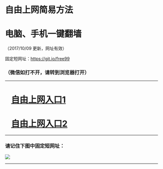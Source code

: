 ﻿# 自由上网简易方法

# 电脑、手机一键翻墙

（2017/10/09 更新，网址有效）

固定短网址：https://git.io/free99

### （微信如打不开，请转到浏览器打开）


***





# &nbsp;&nbsp; <a href="http://ft1409210265.fwq-tz-1001.info/fwqtz01.html?t=10090013587 " target="_blank">自由上网入口1</a>
# &nbsp;&nbsp; <a href="http://ft2937220958.fwq-tz-1002.info/fwqtz02.html?t=100900125781 " target="_blank">自由上网入口2</a>
***

### 请记住下图中固定短网址：

<img src="https://s3-us-west-2.amazonaws.com/fwq-1001/yjfq-20170905okok.png" /> 


***


